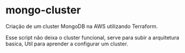 # mongo-cluster

Criação de um cluster MongoDB na AWS utilizando Terraform.

Esse script não deixa o cluster funcional, serve para subir a arquitetura basica, Util para aprender a configurar um cluster.
